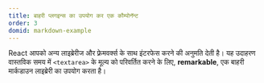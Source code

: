 ```yaml
---
title: बाहरी प्लगइन्स का उपयोग कर एक कौम्पोनॅन्ट
order: 3
domid: markdown-example
---
```


React आपको अन्य लाइब्रेरीज और फ़्रेमवर्क्स के साथ इंटरफेस करने की अनुमति देती है। यह उदाहरण वास्तविक समय में `<textarea>` के मूल्य को परिवर्तित करने के लिए, **remarkable**, एक बाहरी मार्कडाउन लाइब्रेरी का उपयोग करता है।
